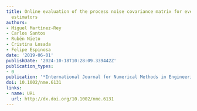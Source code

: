 ```yaml
---
title: Online evaluation of the process noise covariance matrix for event‐based state
  estimators
authors:
- Miguel Martínez‐Rey
- Carlos Santos
- Rubén Nieto
- Cristina Losada
- Felipe Espinosa
date: '2019-06-01'
publishDate: '2024-10-18T10:28:09.339442Z'
publication_types:
- 0
publication: '*International Journal for Numerical Methods in Engineering*'
doi: 10.1002/nme.6131
links:
- name: URL
  url: http://dx.doi.org/10.1002/nme.6131
---
```

